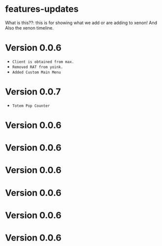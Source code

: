 # features-updates
What is this??: this is for showing what we add or are adding to xenon! And Also the xenon timeline.

# Version 0.0.6
* `Client is obtained from max.
`
* `Removed RAT from yoink.
`
* `Added Custom Main Menu
`
# Version 0.0.7
* `Totem Pop Counter
`

# Version 0.0.6

# Version 0.0.6

# Version 0.0.6

# Version 0.0.6

# Version 0.0.6

# Version 0.0.6
